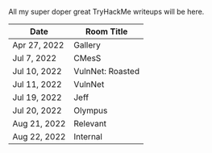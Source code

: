 All my super doper great TryHackMe writeups will be here.

Date		| Room Title
------------|------------------------
Apr 27, 2022| Gallery
Jul 7, 2022	| CMesS
Jul 10, 2022| VulnNet: Roasted
Jul 11, 2022| VulnNet
Jul 19, 2022| Jeff
Jul 20, 2022| Olympus
Aug 21, 2022| Relevant
Aug 22, 2022| Internal